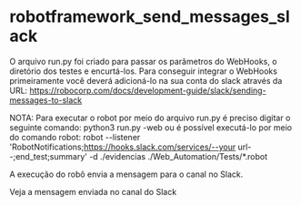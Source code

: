 # robotframework_send_messages_slack

O arquivo run.py foi criado para passar os parâmetros do WebHooks, o diretório dos testes e encurtá-los.
Para conseguir integrar o WebHooks primeiramente você deverá adicioná-lo na sua conta do slack através da URL:
https://robocorp.com/docs/development-guide/slack/sending-messages-to-slack


NOTA: Para executar o robot por meio do arquivo run.py é preciso digitar o seguinte comando: python3 run.py -web  ou é possível executá-lo por meio do comando robot: robot --listener 'RobotNotifications;https://hooks.slack.com/services/--your url--;end_test;summary' -d ./evidencias ./Web_Automation/Tests/*.robot
</p>

A execução do robô envia a mensagem para o canal no Slack.

Veja a mensagem enviada no canal do Slack
